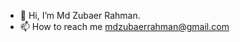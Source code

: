- 👋 Hi, I’m Md Zubaer Rahman. 
- 📫 How to reach me mdzubaerrahman@gmail.com

<!---
zubi95/zubi95 is a ✨ special ✨ repository because its `README.md` (this file) appears on your GitHub profile.
You can click the Preview link to take a look at your changes.
--->
